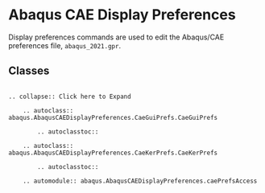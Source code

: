 # Abaqus CAE Display Preferences

Display preferences commands are used to edit the Abaqus/CAE preferences file, `abaqus_2021.gpr`.

## Classes

```{eval-rst}

.. collapse:: Click here to Expand

    .. autoclass:: abaqus.AbaqusCAEDisplayPreferences.CaeGuiPrefs.CaeGuiPrefs

        .. autoclasstoc::

    .. autoclass:: abaqus.AbaqusCAEDisplayPreferences.CaeKerPrefs.CaeKerPrefs

        .. autoclasstoc::

    .. automodule:: abaqus.AbaqusCAEDisplayPreferences.caePrefsAccess
```
